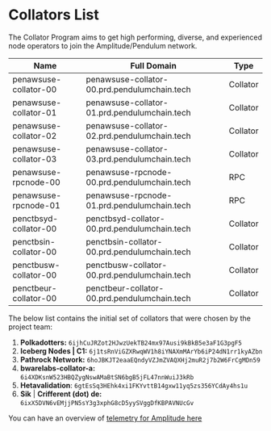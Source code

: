 # Collators List

The Collator Program aims to get high performing, diverse, and experienced node operators to join the Amplitude/Pendulum network.

| Name                  | Full Domain                                  | Type     |
| --------------------- | -------------------------------------------- | -------- |
| penawsuse-collator-00 | penawsuse-collator-00.prd.pendulumchain.tech | Collator |
| penawsuse-collator-01 | penawsuse-collator-01.prd.pendulumchain.tech | Collator |
| penawsuse-collator-02 | penawsuse-collator-02.prd.pendulumchain.tech | Collator |
| penawsuse-collator-03 | penawsuse-collator-03.prd.pendulumchain.tech | Collator |
| penawsuse-rpcnode-00  | penawsuse-rpcnode-00.prd.pendulumchain.tech  | RPC      |
| penawsuse-rpcnode-01  | penawsuse-rpcnode-01.prd.pendulumchain.tech  | RPC      |
| penctbsyd-collator-00 | penctbsyd-collator-00.prd.pendulumchain.tech | Collator |
| penctbsin-collator-00 | penctbsin-collator-00.prd.pendulumchain.tech | Collator |
| penctbusw-collator-00 | penctbusw-collator-00.prd.pendulumchain.tech | Collator |
| penctbeur-collator-00 | penctbeur-collator-00.prd.pendulumchain.tech | Collator |

The below list contains the initial set of collators that were chosen by the project team:

1. **Polkadotters:** `6ijhCuJRZot2HJwzUekTB24mx97Ausi9kBkB5e3aF1G3pgF5`
2. **Iceberg Nodes | C1:** `6j1tsRnViGZXRwqWV1h8iYNAXmMArYb6iP24dN1rr1kyAZbn`
3. **Pathrock Network:** `6hoJBKJT2eaaEQndyVZJmZVAQXHj2muR2j7b2W6FrCgMDn59`
4. **bwarelabs-collator-a:** `6i4XDKsnW523HBQZygNswAMaBtSN6bgB5jFL47nnWuiJ3kRb`
5. **Hetavalidation**: `6gtEsSq3HEhk4xi1FKYvttB14gxw11yq5zs356YCdAy4hs1u`
6. **Sik** | **Crifferent (dot) de:** `6ixX5DVN6vEMjjPN5sY3g3xphG8cD5yySVggDfKBPAVNUcGv`

You can have an overview of [telemetry](https://telemetry.polkadot.io/#/0xcceae7f3b9947cdb67369c026ef78efa5f34a08fe5808d373c04421ecf4f1aaf)[ for Amplitude here](https://telemetry.polkadot.io/#/0xcceae7f3b9947cdb67369c026ef78efa5f34a08fe5808d373c04421ecf4f1aaf)
